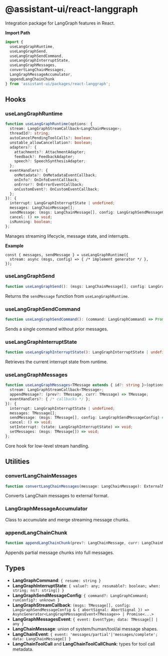  # @assistant-ui/react-langgraph
 Integration package for LangGraph features in React.

 **Import Path**
 ```ts
 import {
   useLangGraphRuntime,
   useLangGraphSend,
   useLangGraphSendCommand,
   useLangGraphInterruptState,
   useLangGraphMessages,
   convertLangChainMessages,
   LangGraphMessageAccumulator,
   appendLangChainChunk
 } from 'assistant-ui/packages/react-langgraph';
 ```

 ## Hooks

 ### useLangGraphRuntime
 ```ts
 function useLangGraphRuntime(options: {
   stream: LangGraphStreamCallback<LangChainMessage>;
   threadId?: string;
   autoCancelPendingToolCalls?: boolean;
   unstable_allowCancellation?: boolean;
   adapters?: {
     attachments?: AttachmentAdapter;
     feedback?: FeedbackAdapter;
     speech?: SpeechSynthesisAdapter;
   };
   eventHandlers?: {
     onMetadata?: OnMetadataEventCallback;
     onInfo?: OnInfoEventCallback;
     onError?: OnErrorEventCallback;
     onCustomEvent?: OnCustomEventCallback;
   };
 }): {
   interrupt: LangGraphInterruptState | undefined;
   messages: LangChainMessage[];
   sendMessage: (msgs: LangChainMessage[], config: LangGraphSendMessageConfig) => Promise<void>;
   cancel: () => void;
   isRunning: boolean;
 };
 ```
 Manages streaming lifecycle, message state, and interrupts.

 **Example**
 ```tsx
 const { messages, sendMessage } = useLangGraphRuntime({
   stream: async (msgs, config) => { /* implement generator */ },
 });
 ```

 ### useLangGraphSend
 ```ts
 function useLangGraphSend(): (msgs: LangChainMessage[], config: LangGraphSendMessageConfig) => Promise<void>;
 ```
 Returns the `sendMessage` function from `useLangGraphRuntime`.

 ### useLangGraphSendCommand
 ```ts
 function useLangGraphSendCommand(): (command: LangGraphCommand) => Promise<void>;
 ```
 Sends a single command without prior messages.

 ### useLangGraphInterruptState
 ```ts
 function useLangGraphInterruptState(): LangGraphInterruptState | undefined;
 ```
 Retrieves the current interrupt state from runtime.

 ### useLangGraphMessages
 ```ts
 function useLangGraphMessages<TMessage extends { id?: string }>(options: {
   stream: LangGraphStreamCallback<TMessage>;
   appendMessage?: (prev?: TMessage, curr: TMessage) => TMessage;
   eventHandlers?: { /* callbacks */ };
 }): {
   interrupt: LangGraphInterruptState | undefined;
   messages: TMessage[];
   sendMessage: (msgs: TMessage[], config: LangGraphSendMessageConfig) => Promise<void>;
   cancel: () => void;
   setInterrupt: (state: LangGraphInterruptState) => void;
   setMessages: (msgs: TMessage[]) => void;
 };
 ```
 Core hook for low-level stream handling.

 ## Utilities

 ### convertLangChainMessages
 ```ts
 function convertLangChainMessages(message: LangChainMessage): ExternalMessage;
 ```
 Converts LangChain messages to external format.

 ### LangGraphMessageAccumulator
 Class to accumulate and merge streaming message chunks.

 ### appendLangChainChunk
 ```ts
 function appendLangChainChunk(prev?: LangChainMessage, curr: LangChainMessage): LangChainMessage;
 ```
 Appends partial message chunks into full messages.

 ## Types

 - **LangGraphCommand**: `{ resume: string }`
 - **LangGraphInterruptState**: `{ value?: any; resumable?: boolean; when: string; ns?: string[] }`
 - **LangGraphSendMessageConfig**: `{ command?: LangGraphCommand; runConfig?: unknown }`
 - **LangGraphStreamCallback<TMessage>**: `(msgs: TMessage[], config: LangGraphSendMessageConfig & { abortSignal: AbortSignal }) => AsyncGenerator<LangGraphMessagesEvent<TMessage>> | Promise<...>`
 - **LangGraphMessagesEvent<TMessage>**: `{ event: EventType; data: TMessage[] | any }`
 - **LangChainMessage**: union of system/human/tool/ai message shapes.
 - **LangChainEvent**: `{ event: 'messages/partial'|'messages/complete'; data: LangChainMessage[] }`
 - **LangChainToolCall** and **LangChainToolCallChunk**: types for tool call metadata.